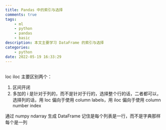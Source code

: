```yaml
---
title: Pandas 中的索引与选择
comments: true
tags:
    - ml
    - python
    - pandas
    - basic
description: 本文主要学习 DataFrame 的索引与选择
categories:
    - python
date: 2022-05-19 16:33:29
---
```


##

loc iloc 主要区别两个：

1. 区间开闭
2. 多加的 i 是针对于列的，而不是针对于行的，选择整个行的话，二者都可以，选择列的话，用 loc 偏向于使用 column labels，用 iloc 偏向于使用 column number index

通过 numpy ndarray 生成 DataFrame 记住是每个列表是一行，而不是字典那样每个是一列
